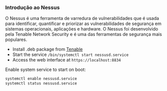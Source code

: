 ### Introdução ao Nessus

O Nessus é uma ferramenta de varredura de vulnerabilidades que é usada para identificar, quantificar e priorizar as vulnerabilidades de segurança em sistemas operacionais, aplicações e hardware. O Nessus foi desenvolvido pela Tenable Network Security e é uma das ferramentas de segurança mais populares.

- Install .deb package from [Tenable](https://www.tenable.com/downloads/nessus)
- Start the service `/bin/systemctl start nessusd.service`
- Access the web interface at `https://localhost:8834`


Enable system service to start on boot:
```bash
systemctl enable nessusd.service
systemctl status nessusd.service
```

